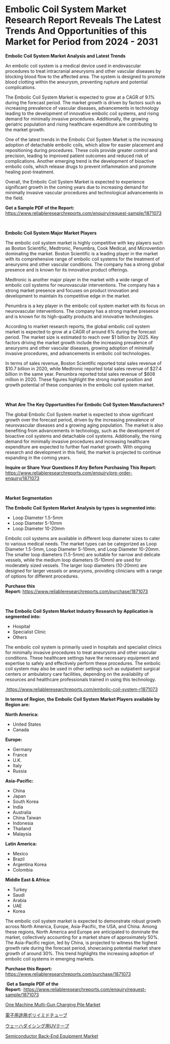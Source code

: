 <p><h1>Embolic Coil System Market Research Report Reveals The Latest Trends And Opportunities of this Market for Period from 2024 - 2031</h1></p><p><strong>Embolic Coil System Market Analysis and Latest Trends</strong></p>
<p><p>An embolic coil system is a medical device used in endovascular procedures to treat intracranial aneurysms and other vascular diseases by blocking blood flow to the affected area. The system is designed to promote blood clotting within the aneurysm, preventing rupture and potential complications.</p><p>The Embolic Coil System Market is expected to grow at a CAGR of 9.1% during the forecast period. The market growth is driven by factors such as increasing prevalence of vascular diseases, advancements in technology leading to the development of innovative embolic coil systems, and rising demand for minimally invasive procedures. Additionally, the growing geriatric population and rising healthcare expenditure are contributing to the market growth.</p><p>One of the latest trends in the Embolic Coil System Market is the increasing adoption of detachable embolic coils, which allow for easier placement and repositioning during procedures. These coils provide greater control and precision, leading to improved patient outcomes and reduced risk of complications. Another emerging trend is the development of bioactive embolic coils, which release drugs to prevent inflammation and promote healing post-treatment.</p><p>Overall, the Embolic Coil System Market is expected to experience significant growth in the coming years due to increasing demand for minimally invasive vascular procedures and technological advancements in the field.</p></p>
<p><strong>Get a Sample PDF of the Report:&nbsp;</strong> <a href="https://www.reliableresearchreports.com/enquiry/request-sample/1871073">https://www.reliableresearchreports.com/enquiry/request-sample/1871073</a></p>
<p>&nbsp;</p>
<p><strong>Embolic Coil System Major Market Players</strong></p>
<p><p>The embolic coil system market is highly competitive with key players such as Boston Scientific, Medtronic, Penumbra, Cook Medical, and Microvention dominating the market. Boston Scientific is a leading player in the market with its comprehensive range of embolic coil systems for the treatment of aneurysms and other vascular conditions. The company has a strong global presence and is known for its innovative product offerings.</p><p>Medtronic is another major player in the market with a wide range of embolic coil systems for neurovascular interventions. The company has a strong market presence and focuses on product innovation and development to maintain its competitive edge in the market.</p><p>Penumbra is a key player in the embolic coil system market with its focus on neurovascular interventions. The company has a strong market presence and is known for its high-quality products and innovative technologies.</p><p>According to market research reports, the global embolic coil system market is expected to grow at a CAGR of around 6% during the forecast period. The market size is estimated to reach over $1 billion by 2025. Key factors driving the market growth include the increasing prevalence of aneurysms and other vascular diseases, growing adoption of minimally invasive procedures, and advancements in embolic coil technologies.</p><p>In terms of sales revenue, Boston Scientific reported total sales revenue of $10.7 billion in 2020, while Medtronic reported total sales revenue of $27.4 billion in the same year. Penumbra reported total sales revenue of $608 million in 2020. These figures highlight the strong market position and growth potential of these companies in the embolic coil system market.</p></p>
<p>&nbsp;</p>
<p><strong>What Are The Key Opportunities For Embolic Coil System Manufacturers?</strong></p>
<p><p>The global Embolic Coil System market is expected to show significant growth over the forecast period, driven by the increasing prevalence of neurovascular diseases and a growing aging population. The market is also benefiting from advancements in technology, such as the development of bioactive coil systems and detachable coil systems. Additionally, the rising demand for minimally invasive procedures and increasing healthcare expenditure are expected to further fuel market growth. With ongoing research and development in this field, the market is projected to continue expanding in the coming years.</p></p>
<p><strong>Inquire or Share Your Questions If Any Before Purchasing This Report:</strong> <a href="https://www.reliableresearchreports.com/enquiry/pre-order-enquiry/1871073">https://www.reliableresearchreports.com/enquiry/pre-order-enquiry/1871073</a></p>
<p>&nbsp;</p>
<p><strong>Market Segmentation</strong></p>
<p><strong>The Embolic Coil System Market Analysis by types is segmented into:</strong></p>
<p><ul><li>Loop Diameter 1.5-5mm</li><li>Loop Diameter 5-10mm</li><li>Loop Diameter 10-20mm</li></ul></p>
<p><p>Embolic coil systems are available in different loop diameter sizes to cater to various medical needs. The market types can be categorized as Loop Diameter 1.5-5mm, Loop Diameter 5-10mm, and Loop Diameter 10-20mm. The smaller loop diameters (1.5-5mm) are suitable for narrow and delicate vessels, while the medium loop diameters (5-10mm) are used for moderately sized vessels. The larger loop diameters (10-20mm) are designed for larger vessels or aneurysms, providing clinicians with a range of options for different procedures.</p></p>
<p><strong>Purchase this Report:&nbsp;</strong><a href="https://www.reliableresearchreports.com/purchase/1871073">https://www.reliableresearchreports.com/purchase/1871073</a></p>
<p>&nbsp;</p>
<p><strong>The Embolic Coil System Market Industry Research by Application is segmented into:</strong></p>
<p><ul><li>Hospital</li><li>Specialist Clinic</li><li>Others</li></ul></p>
<p><p>The embolic coil system is primarily used in hospitals and specialist clinics for minimally invasive procedures to treat aneurysms and other vascular conditions. These healthcare settings have the necessary equipment and expertise to safely and effectively perform these procedures. The embolic coil system may also be used in other settings such as outpatient surgical centers or ambulatory care facilities, depending on the availability of resources and healthcare professionals trained in using this technology.</p></p>
<p><a href="https://www.reliableresearchreports.com/embolic-coil-system-r1871073">&nbsp;https://www.reliableresearchreports.com/embolic-coil-system-r1871073</a></p>
<p><strong>In terms of Region, the Embolic Coil System Market Players available by Region are:</strong></p>
<p>
    <p> <strong> North America: </strong>
        <ul>
            <li>United States</li>
            <li>Canada</li>
        </ul>
        </p> 
    <p> <strong> Europe: </strong>
        <ul>
            <li>Germany</li>
            <li>France</li>
            <li>U.K.</li>
            <li>Italy</li>
            <li>Russia</li>
        </ul>
        </p> 
    <p> <strong> Asia-Pacific: </strong>
        <ul>
            <li>China</li>
            <li>Japan</li>
            <li>South Korea</li>
            <li>India</li>
            <li>Australia</li>
            <li>China Taiwan</li>
            <li>Indonesia</li>
            <li>Thailand</li>
            <li>Malaysia</li>
        </ul>
        </p> 
    <p> <strong> Latin America: </strong>
        <ul>
            <li>Mexico</li>
            <li>Brazil</li>
            <li>Argentina Korea</li>
            <li>Colombia</li>
        </ul>
        </p> 
    <p> <strong> Middle East & Africa: </strong>
        <ul>
            <li>Turkey</li>
            <li>Saudi</li>
            <li>Arabia</li>
            <li>UAE</li>
            <li>Korea</li>
        </ul>
    </p>
    </p>
<p><p>The embolic coil system market is expected to demonstrate robust growth across North America, Europe, Asia-Pacific, the USA, and China. Among these regions, North America and Europe are anticipated to dominate the market, collectively accounting for a market share of approximately 50%. The Asia-Pacific region, led by China, is projected to witness the highest growth rate during the forecast period, showcasing potential market share growth of around 30%. This trend highlights the increasing adoption of embolic coil systems in emerging markets.</p></p>
<p><strong>Purchase this Report: </strong><a href="https://www.reliableresearchreports.com/purchase/1871073">https://www.reliableresearchreports.com/purchase/1871073</a></p>
<p>&nbsp;<strong>Get a Sample PDF of the Report:&nbsp;&nbsp;</strong><a href="https://www.reliableresearchreports.com/enquiry/request-sample/1871073">https://www.reliableresearchreports.com/enquiry/request-sample/1871073</a></p>
<p><strong></strong></p>
<p><p><a href="https://github.com/edytherolanlouisejk1miz0wig/Market-Research-Report-List-3/blob/main/one-machine-multi-gun-charging-pile-market.md">One Machine Multi-Gun Charging Pile Market</a></p><p><a href="https://github.com/EstaSprer20231/Market-Research-Report-List-2/blob/main/2207498169930.md">電子用途用ポリイミドチューブ</a></p><p><a href="https://github.com/klon646/Market-Research-Report-List-2/blob/main/5406643169931.md">ウェーハダイシング用UVテープ</a></p><p><a href="https://github.com/peachesmcdowel1/Market-Research-Report-List-3/blob/main/semiconductor-back-end-equipment-market.md">Semiconductor Back-End Equipment Market</a></p></p>